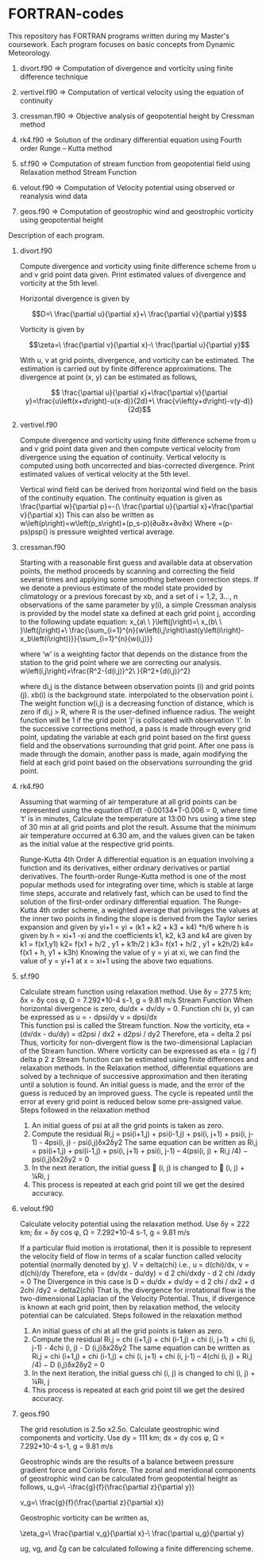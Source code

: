 # FORTRAN-codes
This repository has FORTRAN programs written during my Master's coursework.
Each program focuses on basic concepts from Dynamic Meteorology.

1. divort.f90 => Computation of divergence and vorticity using finite difference technique

2. vertivel.f90 => Computation of vertical velocity using the equation of continuity

3. cressman.f90 => Objective analysis of geopotential height by Cressman method

4. rk4.f90 => Solution of the ordinary differential equation using Fourth order Runge – Kutta method

5. sf.f90 => Computation of stream function from geopotential field using Relaxation method Stream Function

6. velout.f90 => Computation of Velocity potential using observed or reanalysis wind data
   
7. geos.f90 => Computation of geostrophic wind and geostrophic vorticity using geopotential height



Description of each program.
1. divort.f90

   Compute divergence and vorticity using finite difference scheme from u and v grid point data given. Print estimated values of divergence and vorticity at the 5th level.

   Horizontal divergence is given by
   ```math
   D=\ \frac{\partial u}{\partial x}+\ \frac{\partial v}{\partial y}$
   ```
   Vorticity is given by
   ```math  
   \zeta=\ \frac{\partial v}{\partial x}-\ \frac{\partial u}{\partial y}
   ```
   With u, v at grid points, divergence, and vorticity can be estimated.
   The estimation is carried out by finite difference approximations.
   The divergence at point (x, y) can be estimated as follows,
   ```math
      \frac{\partial u}{\partial x}+\frac{\partial v}{\partial y}=\frac{u\left(x+d\right)-u(x-d)}{2d}+\ \frac{v\left(y+d\right)-v(y-d)}{2d}
   ```

2. vertivel.f90

   Compute divergence and vorticity using finite difference scheme from u and v grid point data given and then compute vertical velocity from divergence using the equation of continuity. 
   Vertical velocity is computed using both uncorrected and bias-corrected divergence. Print estimated values of vertical velocity at the 5th level.

   Vertical wind field can be derived from horizontal wind field on the basis of the continuity equation.
   The continuity equation is given as
      \frac{\partial w}{\partial p}=-(\ \frac{\partial u}{\partial x}+\frac{\partial v}{\partial x})
   This can also be written as
      w\left(p\right)=w\left(p_s\right)+(p_s-p)(∂u∂x+∂v∂x)
   Where  =(p-ps)psp() is pressure weighted vertical average.

3. cressman.f90

   Starting with a reasonable first guess and available data at observation points, the method proceeds by scanning and correcting the field several times and applying some smoothing between correction steps.
   If we denote a previous estimate of the model state provided by climatology or a previous forecast by xb, and a set of i = 1,2, 3…, n observations of the same parameter by y(i),
   a simple Cressman analysis is provided by the model state xa defined at each grid point j, according to the following update equation:
      x_{a\ \ }\left(j\right)=\ x_{b\ \ }\left(j\right)+\ \frac{\sum_{i=1}^{n}{w\left(i,j\right)\ast(y\left(i\right)-x_b\left(i\right))}}{\sum_{i=1}^{n}{w(i,j)}}

   where ‘w’ is a weighting factor that depends on the distance from the station to the grid point where we are correcting our analysis.
      w\left(i,j\right)=\frac{R^2-{d(i,j)}^2\ }{R^2+{d(i,j)}^2}

   where di,j is the distance between observation points (i) and grid points (j). xb(i) is the background state. interpolated to the observation point i. 
   The weight function w(i,j) is a decreasing function of distance, which is zero if di,j > R, where R is the user-defined influence radius. 
   The weight function will be 1 if the grid point ‘j’ is collocated with observation ‘i’. 
   In the successive corrections method, a pass is made through every grid point, updating the variable at each grid point based on the first guess field and the observations surrounding that grid point. 
   After one pass is made through the domain, another pass is made, again modifying the field at each grid point based on the observations surrounding the grid point.

4. rk4.f90

   Assuming that warming of air temperature at all grid points can be represented using the equation
           dT/dt -0.00134*T-0.006 = 0, where time ‘t’ is in minutes,
   Calculate the temperature at 13:00 hrs using a time step of 30 min at all grid points and plot the result.
   Assume that the minimum air temperature occurred at 6.30 am, and the values given can be taken as the initial value at the respective grid points.

   Runge-Kutta 4th Order
   A differential equation is an equation involving a function and its derivatives, either ordinary derivatives or partial derivatives. 
   The fourth-order Runge-Kutta method is one of the most popular methods used for integrating over time, which is stable at large time steps,
   accurate and relatively fast, which can be used to find the solution of the first-order ordinary differential equation.
   The Runge-Kutta 4th order scheme, a weighted average that privileges the values at the inner two points in finding the slope is derived from the Taylor series expansion and given by
      yi+1 = yi + (k1 + k2 + k3 + k4) *h/6
      where h is given by h = xi+1 -xi
      and the coefficients k1, k2, k3 and k4 are given by
      k1 = f(x1,y1)
      k2= f(x1 + h/2 , y1 + k1h/2 )
      k3= f(x1 + h/2 , y1 + k2h/2)
      k4= f(x1 + h, y1 + k3h)
   Knowing the value of y = yi at xi, we can find the value of y = yi+1 at x = xi+1 using the above two equations.

5. sf.f90

   Calculate stream function using relaxation method.
   Use δy = 277.5 km; δx = δy cos φ, Ω = 7.292*10-4 s-1, g = 9.81 m/s
   Stream Function
   When horizontal divergence is zero,  du/dx + dv/dy = 0. 
    Function chi (x, y) can be expressed as
                                        u = - dpsi/dy   v =   dpsi/dx       
   This function psi is called the Stream function.
   Now the vorticity,  eta    = (dv/dx - du/dy) = d2psi / dx2 + d2psi / dy2
   Therefore,  eta =  delta 2 psi                                                
    Thus, vorticity for non-divergent flow is the two-dimensional Laplacian of the Stream function.
    Where vorticity can be expressed as
                                     eta  = (g / f) delta p 2 z
   Stream function can be estimated using finite differences and relaxation methods.
   In the Relaxation method, differential equations are solved by a technique of successive approximation and then iterating until a solution is found.
   An initial guess is made, and the error of the guess is reduced by an improved guess.
   The cycle is repeated until the error at every grid point is reduced below some pre-assigned value.
   Steps followed in the relaxation method
      1) An initial guess of psi at all the grid points is taken as zero.
      2) Compute the residual
            Ri,j = psi(i+1,j) + psi(i-1,j) + psi(i, j+1) + psi(i, j-1) - 4psi(i, j) - psi(i,j)δx2δy2
         The same equation can be written as
            Ri,j = psi(i+1,j) + psi(i-1,j) + psi(i, j+1) + psi(i, j-1) – 4(psi(i, j) + Ri,j /4) − psi(i,j)δx2δy2 = 0
      3) In the next iteration, the initial guess  (i, j) is changed to  (i, j) + ¼Ri, j
      4) This process is repeated at each grid point till we get the desired accuracy.

6. velout.f90

   Calculate velocity potential using the relaxation method.
   Use δy = 222 km; δx = δy cos φ, Ω = 7.292*10-4 s-1, g = 9.81 m/s

   If a particular fluid motion is irrotational, then it is possible to represent the velocity field of flow in terms of a scalar function called velocity potential (normally denoted by χ).
      V =  delta(chi) i.e., u =  d(chi)/dx, v =  d(chi)/dy
   Therefore,  eta  = (dv/dx - du/dy) =   d 2 chi/dxdy - d 2 chi /dxdy = 0
   The Divergence in this case is D =  du/dx + dv/dy =  d 2 chi / dx2 + d 2chi /dy2 =  delta2(chi)
   That is, the divergence for irrotational flow is the two-dimensional Laplacian of the Velocity Potential.
   Thus, if divergence is known at each grid point, then by relaxation method, the velocity
   potential can be calculated.
   Steps followed in the relaxation method

      1) An initial guess of chi at all the grid points is taken as zero.
      2) Compute the residual
         Ri,j = chi (i+1,j) + chi (i-1,j) + chi (i, j+1) + chi (i, j-1) - 4chi (i, j) - D (i,j)δx2δy2
      The same equation can be written as
         Ri,j = chi (i+1,j) + chi (i-1,j) + chi (i, j+1) + chi (i, j-1) – 4(chi (i, j) + Ri,j /4) − D (i,j)δx2δy2 = 0
      3) In the next iteration, the initial guess chi (i, j) is changed to chi (i, j) + ¼Ri, j
      4) This process is repeated at each grid point till we get the desired accuracy.


7. geos.f90

   The grid resolution is 2.5o x2.5o. 
   Calculate geostrophic wind components and vorticity.
   Use dy = 111 km; dx = dy cos φ, Ω = 7.292*10-4 s-1, g = 9.81 m/s
	
   Geostrophic winds are the results of a balance between pressure gradient force and Coriolis force.
   The zonal and meridional components of geostrophic wind can be calculated from geopotential height as follows,
      u_g=\ -\frac{g}{f}(\frac{\partial z}{\partial y})

      v_g=\ \frac{g}{f}(\frac{\partial z}{\partial x})

   Geostrophic vorticity can be written as,

      \zeta_g=\ \frac{\partial v_g}{\partial x}-\ \frac{\partial u_g}{\partial y}

      ug, vg, and ζg can be calculated following a finite differencing scheme.
